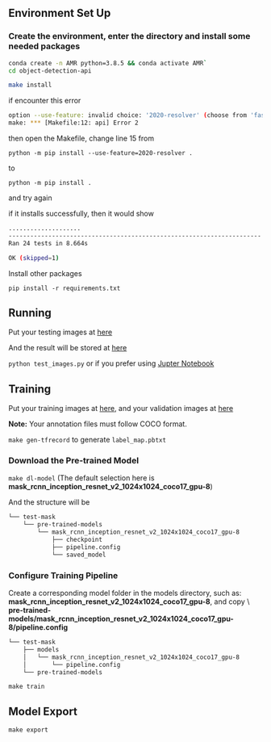 ## Environment Set Up

### Create the environment, enter the directory and install some needed packages

```bash
conda create -n AMR python=3.8.5 && conda activate AMR`
cd object-detection-api

make install
```

if encounter this error 
```bash
option --use-feature: invalid choice: '2020-resolver' (choose from 'fast-deps', 'truststore', 'no-binary-enable-wheel-cache')
make: *** [Makefile:12: api] Error 2
```
then open the Makefile, change line 15 from 

`python -m pip install --use-feature=2020-resolver .`

to 

`python -m pip install .` 

and try again


if it installs successfully, then it would show

```bash
....................
----------------------------------------------------------------------
Ran 24 tests in 8.664s

OK (skipped=1)
```

Install other packages

`pip install -r requirements.txt`

## Running

Put your testing images at [here](object-detection-api/workspace/test-mask/images/test)

And the result will be stored at [here](object-detection-api/workspace/test-mask/images/test_annotated)

`python test_images.py` or if you prefer using [Jupter Notebook](test_image.ipynb)

## Training

Put your training images at [here](object-detection-api/workspace/test-mask/images/train), and your validation images at [here](object-detection-api/workspace/test-mask/images/val)

**Note:** Your annotation files must follow COCO format.

`make gen-tfrecord` to generate `label_map.pbtxt`

### Download the Pre-trained Model

`make dl-model` (The default selection here is **mask_rcnn_inception_resnet_v2_1024x1024_coco17_gpu-8**)

And the structure will be

```bash
└── test-mask
    └── pre-trained-models
        └── mask_rcnn_inception_resnet_v2_1024x1024_coco17_gpu-8
            ├── checkpoint
            ├── pipeline.config
            └── saved_model
```

### Configure Training Pipeline

Create a corresponding model folder in the models directory, such as: **mask_rcnn_inception_resnet_v2_1024x1024_coco17_gpu-8**, and copy \ 
**pre-trained-models/mask_rcnn_inception_resnet_v2_1024x1024_coco17_gpu-8/pipeline.config**

```bash
└── test-mask
    ├── models
    │   └── mask_rcnn_inception_resnet_v2_1024x1024_coco17_gpu-8
    │       └── pipeline.config
    └── pre-trained-models
```

`make train`

## Model Export

`make export`
